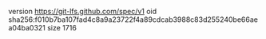 version https://git-lfs.github.com/spec/v1
oid sha256:f010b7ba107fad4c8a9a23722f4a89cdcab3988c83d255240be66aea04ba0321
size 1716
